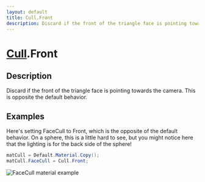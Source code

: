 ```yaml
---
layout: default
title: Cull.Front
description: Discard if the front of the triangle face is pointing towards the camera. This is opposite the default behavior.
---
```

# [Cull]({{site.url}}/Pages/Reference/Cull.html).Front

## Description
Discard if the front of the triangle face is pointing
towards the camera. This is opposite the default behavior.


## Examples

Here's setting FaceCull to Front, which is the opposite of the
default behavior. On a sphere, this is a little hard to see, but
you might notice here that the lighting is for the back side of
the sphere!
```csharp
matCull = Default.Material.Copy();
matCull.FaceCull = Cull.Front;
```
![FaceCull material example]({{site.screen_url}}/MaterialCull.jpg)

